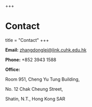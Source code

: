+++
# Contact

title = "Contact"
+++

**Email:** zhangdonglei@link.cuhk.edu.hk 

**Phone:** +852 3943 1588

**Office:** 

Room 951, Cheng Yu Tung Building,

No. 12 Chak Cheung Street,

Shatin, N.T., Hong Kong SAR